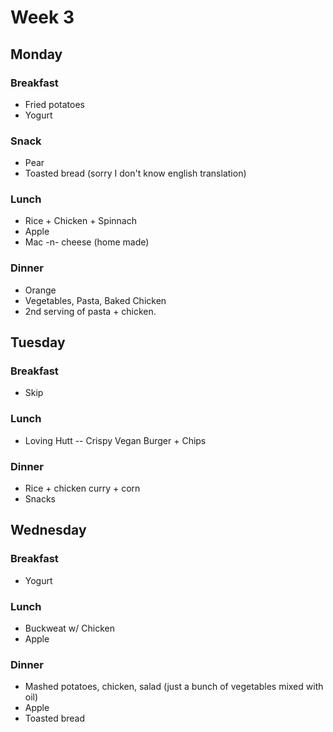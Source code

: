 # Week 3

## Monday

### Breakfast

- Fried potatoes
- Yogurt

### Snack

- Pear
- Toasted bread (sorry I don't know english translation)

### Lunch

- Rice + Chicken + Spinnach
- Apple
- Mac -n- cheese (home made)

### Dinner

- Orange
- Vegetables, Pasta, Baked Chicken
- 2nd serving of pasta + chicken.

## Tuesday

### Breakfast

- Skip

### Lunch

- Loving Hutt -- Crispy Vegan Burger + Chips

### Dinner

- Rice + chicken curry + corn
- Snacks

## Wednesday

### Breakfast

- Yogurt

### Lunch

- Buckweat w/ Chicken
- Apple

### Dinner

- Mashed potatoes, chicken, salad (just a bunch of vegetables mixed with oil)
- Apple
- Toasted bread
